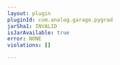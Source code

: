 ```yaml
---
layout: plugin
pluginId: com.analog.garage.pygrad
jarSha1: INVALID
isJarAvailable: true
error: NONE
violations: []

---
```

